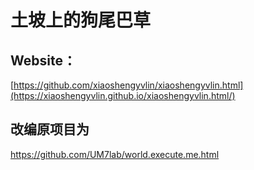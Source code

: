 # 土坡上的狗尾巴草
## Website：
[https://github.com/xiaoshengyvlin/xiaoshengyvlin.html](https://xiaoshengyvlin.github.io/xiaoshengyvlin.html/)
## 改编原项目为
https://github.com/UM7lab/world.execute.me.html
